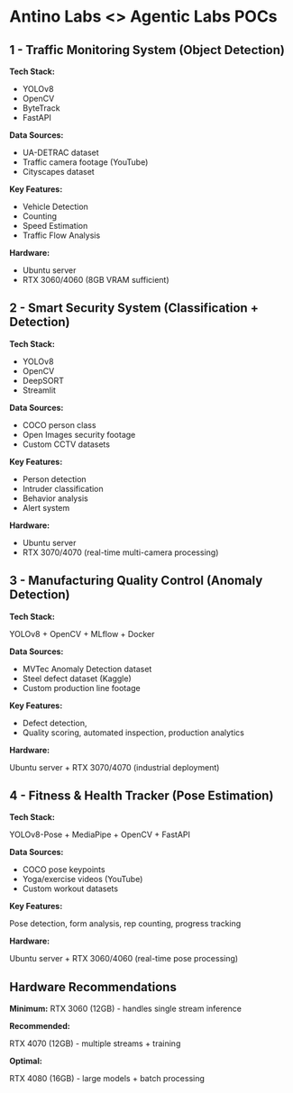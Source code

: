 # Antino Labs <> Agentic Labs POCs

## 1 - Traffic Monitoring System (Object Detection)
 
**Tech Stack:** 

- YOLOv8
- OpenCV
- ByteTrack
- FastAPI 

**Data Sources:**
 
- UA-DETRAC dataset
- Traffic camera footage (YouTube)
- Cityscapes dataset 

**Key Features:** 

- Vehicle Detection
- Counting
- Speed Estimation
- Traffic Flow Analysis 

**Hardware:** 

- Ubuntu server
- RTX 3060/4060 (8GB VRAM sufficient)

## 2 - Smart Security System (Classification + Detection)
 
**Tech Stack:**

- YOLOv8
- OpenCV
- DeepSORT
- Streamlit 

**Data Sources:**
 
- COCO person class
- Open Images security footage
- Custom CCTV datasets 

**Key Features:** 

- Person detection
- Intruder classification
- Behavior analysis
- Alert system 

**Hardware:**

- Ubuntu server
- RTX 3070/4070 (real-time multi-camera processing)

## 3 - Manufacturing Quality Control (Anomaly Detection)
 
**Tech Stack:** 

YOLOv8 + OpenCV + MLflow + Docker 

**Data Sources:**
 
- MVTec Anomaly Detection dataset
- Steel defect dataset (Kaggle)
- Custom production line footage 

**Key Features:** 

- Defect detection, 
- Quality scoring, automated inspection, production analytics 

**Hardware:** 

Ubuntu server + RTX 3070/4070 (industrial deployment)

## 4 - Fitness & Health Tracker (Pose Estimation)
 
**Tech Stack:** 

YOLOv8-Pose + MediaPipe + OpenCV + FastAPI 

**Data Sources:**
 
- COCO pose keypoints
- Yoga/exercise videos (YouTube)
- Custom workout datasets 

**Key Features:** 

Pose detection, form analysis, rep counting, progress tracking 

**Hardware:** 

Ubuntu server + RTX 3060/4060 (real-time pose processing)
 
## Hardware Recommendations
 
**Minimum:** 
RTX 3060 (12GB) - handles single stream inference 

**Recommended:** 

RTX 4070 (12GB) - multiple streams + training 

**Optimal:** 

RTX 4080 (16GB) - large models + batch processing
